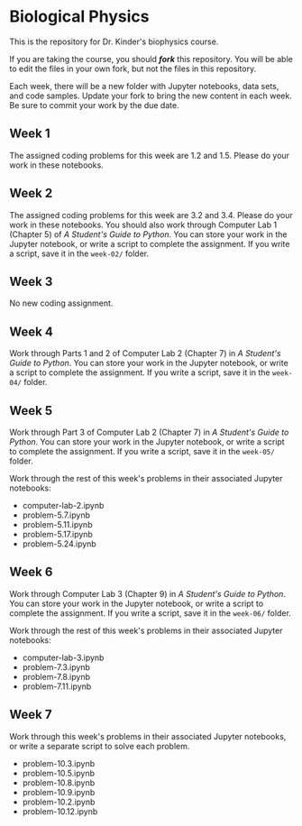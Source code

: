 Biological Physics
==================

This is the repository for Dr. Kinder's biophysics course.

If you are taking the course, you should ___fork___ this repository.  You will be able to edit the files in your own fork, but not the files in this repository.

Each week, there will be a new folder with Jupyter notebooks, data sets, and code samples.  Update your fork to bring the new content in each week.  Be sure to commit your work by the due date.

Week 1
------

The assigned coding problems for this week are 1.2 and 1.5.  Please do your work in these notebooks.


Week 2
------

The assigned coding problems for this week are 3.2 and 3.4.  Please do your work in these notebooks.  You should also work through Computer Lab 1 (Chapter 5) of _A Student's Guide to Python_.  You can store your work in the Jupyter notebook, or write a script to complete the assignment.  If you write a script, save it in the `week-02/` folder.

Week 3
------

No new coding assignment.


Week 4
------

Work through Parts 1 and 2 of Computer Lab 2 (Chapter 7) in _A Student's Guide to Python_.  You can store your work in the Jupyter notebook, or write a script to complete the assignment.  If you write a script, save it in the `week-04/` folder.

Week 5
------

Work through Part 3 of Computer Lab 2 (Chapter 7) in _A Student's Guide to Python_.  You can store your work in the Jupyter notebook, or write a script to complete the assignment.  If you write a script, save it in the `week-05/` folder.

Work through the rest of this week's problems in their associated Jupyter notebooks:

- computer-lab-2.ipynb
- problem-5.7.ipynb
- problem-5.11.ipynb
- problem-5.17.ipynb
- problem-5.24.ipynb


Week 6
------

Work through Computer Lab 3 (Chapter 9) in _A Student's Guide to Python_.  You can store your work in the Jupyter notebook, or write a script to complete the assignment.  If you write a script, save it in the `week-06/` folder.

Work through the rest of this week's problems in their associated Jupyter notebooks:

- computer-lab-3.ipynb
- problem-7.3.ipynb
- problem-7.8.ipynb
- problem-7.11.ipynb


Week 7
------

Work through this week's problems in their associated Jupyter notebooks, or
write a separate script to solve each problem.

- problem-10.3.ipynb
- problem-10.5.ipynb
- problem-10.8.ipynb
- problem-10.9.ipynb
- problem-10.2.ipynb
- problem-10.12.ipynb
